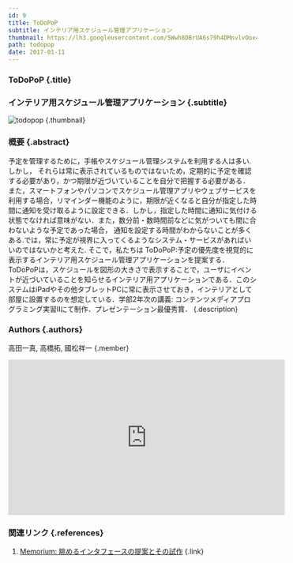 ```yaml
---
id: 9
title: ToDoPoP
subtitle: インテリア用スケジュール管理アプリケーション
thumbnail: https://lh3.googleusercontent.com/5Wwh8DBrUA6s79h4DMnvlvOox4iAxQqLnDX-IY3F3agR9snA4Gg62XY6A169w9oPq5yDs24mrGyOPRl-ZeBTi-fp6RsExR4rxkYpI54RnxYVkXHjup7x_kg4XnxjrEHpMIJCFFEMNjoZhdiE9y0dIXBxXsqyRQ4Y8Qe1kRrNOK9w1OTiFGaxH1IysxJsry0MmyqOjlWABUWA7NJwSOGUIYwlwCeQJlFlbNNeMb63xn3hDy__z1UBjzEPNNUfrNUIvW1R0BhBhMG3ncx_UHgOfzJoSluN_Hkijahv9JPEiyWhfo5VL1jJXaGclMyDmSPDZm2fh0X1tV3b_N3ofoYNtcd8Er7Wt4LsKTHvYbjyy6ymh5cRQpSNQbgNSZdT9FPGPKPA0BYbKUodfNdOGV4lE-Q7IuYWbzIbLNyPYfs_HPT2dXkemPjJApQs-R5A9m57Jvkes8mVz-tVmAPersrVtPyWqa7B1cN-J6hcuVs5J-RjsxWZz7EYvTM_Uxn6YpSEE-jaLHPmceP97yzM_4D8VWhwt2Ov-uuAsXWcKfc3oiPUHBdKjge2UeVWJF51UhCoWcpPfYs1jCMveF3R2seUdePwt0L0E1ha22CWt9gY=w718-h404-rw
path: todopop
date: 2017-01-11
---
```


### ToDoPoP {.title}

### インテリア用スケジュール管理アプリケーション {.subtitle}

![todopop](https://lh3.googleusercontent.com/2puCxadrQN6kX7w8zIW72ZY78-_E1p77hth5qO0OgtTHfjZjnbVTeB5AojVIGjK_wbncUVP_6Yx-Uli7gWdA_lkc1cGI_tj5VmTjCn3P8kaS5E0cIP6y8fvFYKqY801zZgkXQvMKjEcRxUkFXmaIFsvLmFafsKmxzbe2hQFl-6LxkHHJbKCitD0G5huqcriNDETU_1lrvxIRcbEjb57V7hHqwqC_X-tx4Co7Fpt5Qm0d1HRwQhSXoHaqqHvhyeznnadUbse1T292bJcE8GFFS95vGv05oQ4r-C3_KePeGXsKJ9JBiY-17ZuWtEV5v1cZqAuqOhDSpEypNMBjxva9l452VT7hSw8RUr6TL7u1DTW7xP3S6PEXJbTk0wLmzG8DSplUFx8Y0YziEMisQv5d12MTOXUoeStPy9h8TFORoyJ_FyhBgunrHvf0CxRUOb-Eo0YPWcYf8XXIp7jS-m0YVxW5mfp_y-iJnoGuXWln8ydOvMqFtgTEdoRTrBfqpTy9nhksM-MG_5W8whANLZxZuzFVZ4oQxyIw7GfZpnOCNVNr7FDwnyNqoaDS5pI6kMg0PQqvA-hMya0Hnsjk4CqMFpdgkB6LxqDhvSohXAfO=w718-h404-rw "todopop") {.thumbnail}

### 概要 {.abstract}

予定を管理するために，手帳やスケジュール管理システムを利用する人は多い.しかし， それらは常に表示されているものではないため，定期的に予定を確認する必要があり，かつ期限が近づいていることを自分で把握する必要がある．
また，スマートフォンやパソコンでスケジュール管理アプリやウェブサービスを利用する場合，リマインダー機能のように，期限が近くなると自分が指定した時間に通知を受け取るように設定できる．しかし，指定した時間に通知に気付ける状態でなければ意味がない．また，数分前・数時間前などに気がついても間に合わないような予定であった場合， 通知を設定する時間がわからないことが多くある.では，常に予定が視界に入ってくるようなシステム・サービスがあればいいのではないかと考えた.
そこで，私たちは ToDoPoP:予定の優先度を視覚的に表示するインテリア用スケジュール管理アプリケーションを提案する．ToDoPoPは，スケジュールを図形の大きさで表示することで，ユーザにイベントが近づいていることを知らせるインテリア用アプリケーションである．このシステムはiPadやその他タブレットPCに常に表示させておき，インテリアとして部屋に設置するのを想定している．学部2年次の講義: コンテンツメディアプログラミング実習IIにて制作．プレゼンテーション最優秀賞． {.description}

### Authors {.authors}

高田一真, 高橋拓, 國松祥一 {.member}

<div class="movie"><iframe width="560" height="315" src="https://www.youtube.com/embed/ypdfsInxk-s" frameBorder="0" allowFullScreen></iframe></div>

### 関連リンク {.references}

1. [Memorium: 眺めるインタフェースの提案とその試作](http://www.persistent.org/memorium.html) {.link}